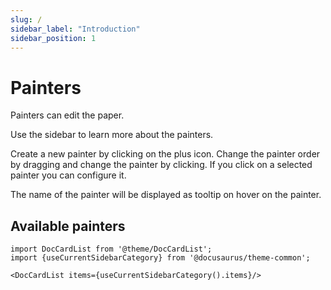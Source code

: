 ```yaml
---
slug: /
sidebar_label: "Introduction"
sidebar_position: 1
---
```


# Painters

Painters can edit the paper.

Use the sidebar to learn more about the painters.

Create a new painter by clicking on the plus icon. Change the painter order by dragging and change the painter by clicking.
If you click on a selected painter you can configure it.

The name of the painter will be displayed as tooltip on hover on the painter.

## Available painters

```mdx-code-block
import DocCardList from '@theme/DocCardList';
import {useCurrentSidebarCategory} from '@docusaurus/theme-common';

<DocCardList items={useCurrentSidebarCategory().items}/>
```
